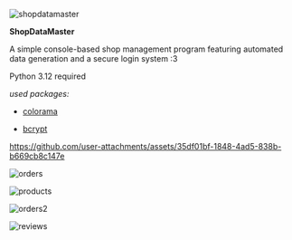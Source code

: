 ![shopdatamaster](https://github.com/user-attachments/assets/443b3ac7-b722-4bfe-af7f-f87bb2a054ec)

**ShopDataMaster**

A simple console-based shop management program featuring automated data generation and a secure login system :3

Python 3.12 required

*used packages:*

* [colorama](https://pypi.org/project/colorama/)

* [bcrypt](https://pypi.org/project/bcrypt/)


https://github.com/user-attachments/assets/35df01bf-1848-4ad5-838b-b669cb8c147e


![orders](https://github.com/user-attachments/assets/45330294-6e9a-41bb-bf08-19a39f578c9e)

![products](https://github.com/user-attachments/assets/6b9c4b23-e934-49b0-9555-e006e865bf40)

![orders2](https://github.com/user-attachments/assets/eb4488cf-9d12-4b23-a019-5742f81587f2)

![reviews](https://github.com/user-attachments/assets/9a2a47c9-dc1a-4ad4-a5ae-c28ca685865f)

